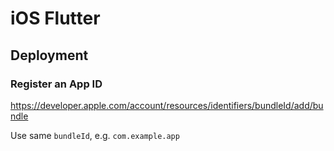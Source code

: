 # iOS Flutter

## Deployment

### Register an App ID

https://developer.apple.com/account/resources/identifiers/bundleId/add/bundle

Use same `bundleId`, e.g. `com.example.app`
